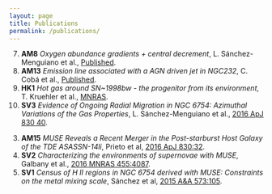 ```yaml
---
layout: page
title: Publications
permalink: /publications/
---
```






<!-- Aitor NGC7469 -->
<!-- VESTIGE2 -->
<!-- Yize 2018cuf -->
<!-- Asier DTD -->
<!-- Hanin 16gkg -->
<!-- Claudia 17ivv -->
<!-- Eric LSQ14fmg -->
<!-- max gap1-->
<!-- Lyman 18cow-->
<!-- Azalee 18ivc-->
<!-- AMUSING++ -->
<!-- 100Ias -->
<!-- Schady paper -->
<!-- Meza 14jb  -->
<!-- Enrica SV -->
<!-- CSP2 paper (redshifts) -->
<!-- VESTIGE 1 paper -->
<!-- Lluís SL paper -->
<!-- Joe bullshit paper on DTD data -->
<!-- Hanin CC paper on HK data -->



7. __AM8__ _Oxygen abundance gradients + central decrement_, L. Sánchez-Menguiano et al., [Published](https://arxiv.org/abs/1710.01188).  
6. __AM13__ _Emission line associated with a AGN driven jet in NGC232_, C. Cobá et al., [Published](https://arxiv.org/abs/1711.02785).  
5. __HK1__ _Hot gas around SN~1998bw - the progenitor from its environment_, T. Kruehler et al., [MNRAS](http://adsabs.harvard.edu/abs/2017arXiv170205430K).  
4. __SV3__ _Evidence of Ongoing Radial Migration in NGC 6754: Azimuthal Variations of the Gas Properties_, L. Sánchez-Menguiano et al., [2016 ApJ 830 40](http://adsabs.harvard.edu/abs/2016ApJ...830L..40S).  
<!-- Hanin SSP paper on SV data -->
3. __AM15__ _MUSE Reveals a Recent Merger in the Post-starburst Host Galaxy of the TDE ASASSN-14li_, Prieto et al, [2016 ApJ 830:32](http://adsabs.harvard.edu/abs/2016ApJ...830L..32P).  
2. __SV2__ _Characterizing the environments of supernovae with MUSE_, Galbany et al., [2016 MNRAS 455:4087](http://adsabs.harvard.edu/abs/2016MNRAS.455.4087G).  
1. __SV1__ _Census of H II regions in NGC 6754 derived with MUSE: Constraints on the metal mixing scale_, Sánchez et al, [2015 A&A 573:105](http://adsabs.harvard.edu/abs/2015A%26A...573A.105S).









